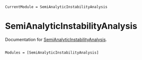 ```@meta
CurrentModule = SemiAnalyticInstabilityAnalysis
```

# SemiAnalyticInstabilityAnalysis

Documentation for [SemiAnalyticInstabilityAnalysis](https://github.com/smaasz/SemiAnalyticInstabilityAnalysis.jl).

```@index
```

```@autodocs
Modules = [SemiAnalyticInstabilityAnalysis]
```
